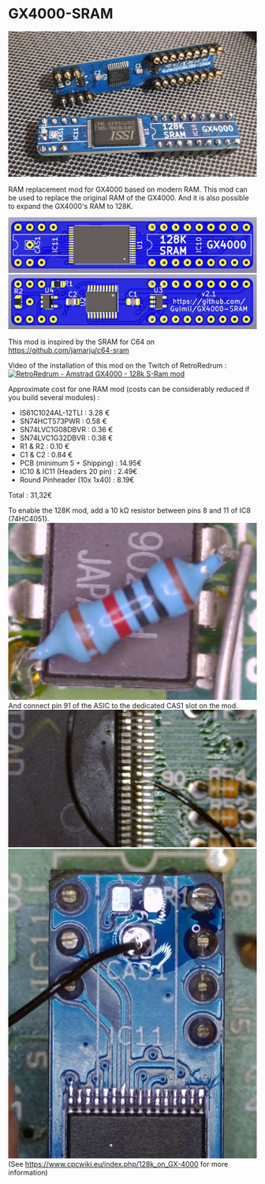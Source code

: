 # GX4000-SRAM

![Photo-01](https://github.com/Guimli/GX4000-SRAM/raw/main/Images/Photo-01.jpg)

RAM replacement mod for GX4000 based on modern RAM. This mod can be used to replace the original RAM of the GX4000. And it is also possible to expand the GX4000's RAM to 128K.

![Top](https://github.com/Guimli/GX4000-SRAM/raw/main/Images/GX4000-SRAM-128K-v2.1-Top.jpg)
![Bottom](https://github.com/Guimli/GX4000-SRAM/raw/main/Images/GX4000-SRAM-128K-v2.1-Bottom.jpg)

This mod is inspired by the SRAM for C64 on https://github.com/jamarju/c64-sram

Video of the installation of this mod on the Twitch of RetroRedrum :
[![RetroRedrum - Amstrad GX4000 - 128k S-Ram mod](http://img.youtube.com/vi/3vgKoG_qG3Q/0.jpg)](https://www.youtube.com/watch?v=3vgKoG_qG3Q "RetroRedrum - Amstrad GX4000 - 128k S-Ram mod")

Approximate cost for one RAM mod (costs can be considerably reduced if you build several modules) :

- IS61C1024AL-12TLI : 3.28 €
- SN74HCT573PWR : 0.58 €
- SN74LVC1G08DBVR : 0.36 €
- SN74LVC1G32DBVR : 0.38 €
- R1 & R2 : 0.10 €
- C1 & C2 : 0.84 €
- PCB (minimum 5 + Shipping) : 14.95€
- IC10 & IC11 (Headers 20 pin) : 2.49€
- Round Pinheader (10x 1x40) : 8.19€

Total : 31,32€

To enable the 128K mod, add a 10 kΩ resistor between pins 8 and 11 of IC8 (74HC4051).
![Photo-04](https://github.com/Guimli/GX4000-SRAM/raw/main/Images/Photo-04.jpg)
And connect pin 91 of the ASIC to the dedicated CAS1 slot on the mod.
![Photo-02](https://github.com/Guimli/GX4000-SRAM/raw/main/Images/Photo-02.jpg)
![Photo-03](https://github.com/Guimli/GX4000-SRAM/raw/main/Images/Photo-03.jpg)
(See https://www.cpcwiki.eu/index.php/128k_on_GX-4000 for more information)